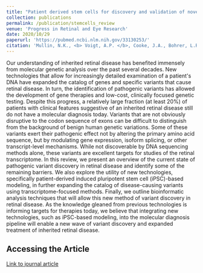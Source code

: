 ```yaml
---
title: "Patient derived stem cells for discovery and validation of novel pathogenic variants in inherited retinal disease"
collection: publications
permalink: /publication/stemcells_review
venue: 'Progress in Retinal and Eye Research'
date: 2020/10/29
paperurl: 'https://pubmed.ncbi.nlm.nih.gov/33130253/'
citation: 'Mullin, N.K., <b> Voigt, A.P. </b>, Cooke, J.A., Bohrer, L.R., Burnight, E.R., Stone, E.M., Mullins, R.F., Tucker, B.A. Patient derived stem cells for discovery and validation of novel pathogenic variants in inherited retinal disease. Progress in retinal and eye research 2020.'
---
```


Our understanding of inherited retinal disease has benefited immensely from molecular genetic analysis over the past several decades. New technologies that allow for increasingly detailed examination of a patient's DNA have expanded the catalog of genes and specific variants that cause retinal disease. In turn, the identification of pathogenic variants has allowed the development of gene therapies and low-cost, clinically focused genetic testing. Despite this progress, a relatively large fraction (at least 20%) of patients with clinical features suggestive of an inherited retinal disease still do not have a molecular diagnosis today. Variants that are not obviously disruptive to the codon sequence of exons can be difficult to distinguish from the background of benign human genetic variations. Some of these variants exert their pathogenic effect not by altering the primary amino acid sequence, but by modulating gene expression, isoform splicing, or other transcript-level mechanisms. While not discoverable by DNA sequencing methods alone, these variants are excellent targets for studies of the retinal transcriptome. In this review, we present an overview of the current state of pathogenic variant discovery in retinal disease and identify some of the remaining barriers. We also explore the utility of new technologies, specifically patient-derived induced pluripotent stem cell (iPSC)-based modeling, in further expanding the catalog of disease-causing variants using transcriptome-focused methods. Finally, we outline bioinformatic analysis techniques that will allow this new method of variant discovery in retinal disease. As the knowledge gleaned from previous technologies is informing targets for therapies today, we believe that integrating new technologies, such as iPSC-based modeling, into the molecular diagnosis pipeline will enable a new wave of variant discovery and expanded treatment of inherited retinal disease.

Accessing the Article
-----
[Link to journal article](https://pubmed.ncbi.nlm.nih.gov/33130253/)


